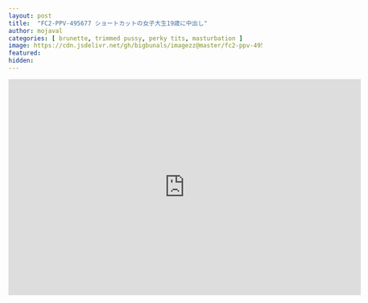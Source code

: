 ```yaml
---
layout: post
title:  "FC2-PPV-495677 ショートカットの女子大生19歳に中出し"
author: mojaval
categories: [ brunette, trimmed pussy, perky tits, masturbation ]
image: https://cdn.jsdelivr.net/gh/bigbunals/imagezz@master/fc2-ppv-495677-25E3258225B725E3258325A725E3258325BC25E32583258825E3258225AB25E32583258325E3258325882___3f6fdc5df282c00913c9fdbbe9feb5d1ffe0f2d3.mp4.jpg
featured: 
hidden: 
---
```


<iframe src="https://openload.co/embed/q5TV20hrfVs/fc2-ppv-495677-25E3258225B725E3258325A725E3258325BC25E32583258825E3258225AB25E32583258325E3258325882___3f6fdc5df282c00913c9fdbbe9feb5d1ffe0f2d3.mp4" scrolling="no" frameborder="0" width="700" height="430" allowfullscreen="true" webkitallowfullscreen="true" mozallowfullscreen="true"></iframe>